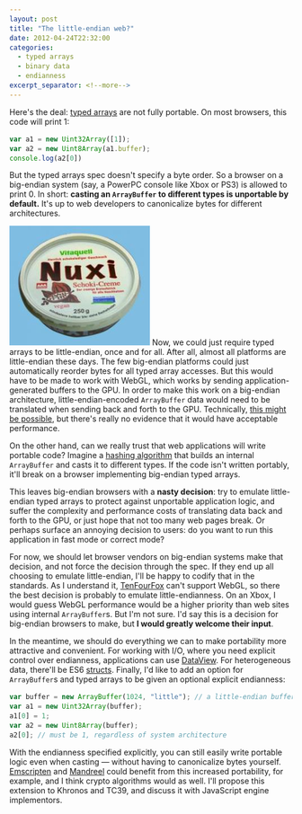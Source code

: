 ```yaml
---
layout: post
title: "The little-endian web?"
date: 2012-04-24T22:32:00
categories:
  - typed arrays
  - binary data
  - endianness
excerpt_separator: <!--more-->
---
```


Here's the deal: [typed arrays](http://www.khronos.org/registry/typedarray/specs/latest/) are not fully portable. On most browsers, this code will print 1:

```javascript
var a1 = new Uint32Array([1]);
var a2 = new Uint8Array(a1.buffer);
console.log(a2[0])
```

<!--more-->

But the typed arrays spec doesn't specify a byte order. So a browser on a big-endian system (say, a PowerPC console like Xbox or PS3) is allowed to print 0. In short: <strong>casting an `ArrayBuffer` to different types is unportable by default.</strong> It's up to web developers to canonicalize bytes for different architectures.

<img class="right" src="/assets/nuxi.jpg" /> Now, we could just require typed arrays to be little-endian, once and for all. After all, almost all platforms are little-endian these days. The few big-endian platforms could just automatically reorder bytes for all typed array accesses. But this would have to be made to work with WebGL, which works by sending application-generated buffers to the GPU. In order to make this work on a big-endian architecture, little-endian-encoded `ArrayBuffer` data would need to be translated when sending back and forth to the GPU. Technically, [this might be possible](http://lists.whatwg.org/htdig.cgi/whatwg-whatwg.org/2012-March/035236.html), but there's really no evidence that it would have acceptable performance.

On the other hand, can we really trust that web applications will write portable code? Imagine a [hashing algorithm](http://blog.faultylabs.com/files/md5.js) that builds an internal `ArrayBuffer` and casts it to different types. If the code isn't written portably, it'll break on a browser implementing big-endian typed arrays.

This leaves big-endian browsers with a **nasty decision**: try to emulate little-endian typed arrays to protect against unportable application logic, and suffer the complexity and performance costs of translating data back and forth to the GPU, or just hope that not too many web pages break. Or perhaps surface an annoying decision to users: do you want to run this application in fast mode or correct mode?

For now, we should let browser vendors on big-endian systems make that decision, and not force the decision through the spec. If they end up all choosing to emulate little-endian, I'll be happy to codify that in the standards. As I understand it, [TenFourFox](http://www.floodgap.com/software/tenfourfox/) can't support WebGL, so there the best decision is probably to emulate little-endianness. On an Xbox, I would guess WebGL performance would be a higher priority than web sites using internal `ArrayBuffer`s. But I'm not sure. I'd say this is a decision for big-endian browsers to make, but **I would greatly welcome their input**.

In the meantime, we should do everything we can to make portability more attractive and convenient. For working with I/O, where you need explicit control over endianness, applications can use [DataView](https://developer.mozilla.org/en/JavaScript_typed_arrays/DataView). For heterogeneous data, there'll be ES6 [structs](http://wiki.ecmascript.org/doku.php?id=harmony:binary_data). Finally, I'd like to add an option for `ArrayBuffer`s and typed arrays to be given an optional explicit endianness:

```javascript
var buffer = new ArrayBuffer(1024, "little"); // a little-endian buffer
var a1 = new Uint32Array(buffer);
a1[0] = 1;
var a2 = new Uint8Array(buffer);
a2[0]; // must be 1, regardless of system architecture
```

With the endianness specified explicitly, you can still easily write portable logic even when casting — without having to canonicalize bytes yourself. [Emscripten](https://github.com/kripken/emscripten) and [Mandreel](http://www.mandreel.com/) could benefit from this increased portability, for example, and I think crypto algorithms would as well. I'll propose this extension to Khronos and TC39, and discuss it with JavaScript engine implementors.
